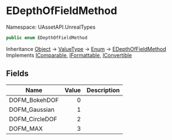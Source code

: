 # EDepthOfFieldMethod

Namespace: UAssetAPI.UnrealTypes

```csharp
public enum EDepthOfFieldMethod
```

Inheritance [Object](https://docs.microsoft.com/en-us/dotnet/api/system.object) → [ValueType](https://docs.microsoft.com/en-us/dotnet/api/system.valuetype) → [Enum](https://docs.microsoft.com/en-us/dotnet/api/system.enum) → [EDepthOfFieldMethod](./uassetapi.unrealtypes.edepthoffieldmethod.md)<br>
Implements [IComparable](https://docs.microsoft.com/en-us/dotnet/api/system.icomparable), [IFormattable](https://docs.microsoft.com/en-us/dotnet/api/system.iformattable), [IConvertible](https://docs.microsoft.com/en-us/dotnet/api/system.iconvertible)

## Fields

| Name | Value | Description |
| --- | --: | --- |
| DOFM_BokehDOF | 0 |  |
| DOFM_Gaussian | 1 |  |
| DOFM_CircleDOF | 2 |  |
| DOFM_MAX | 3 |  |
